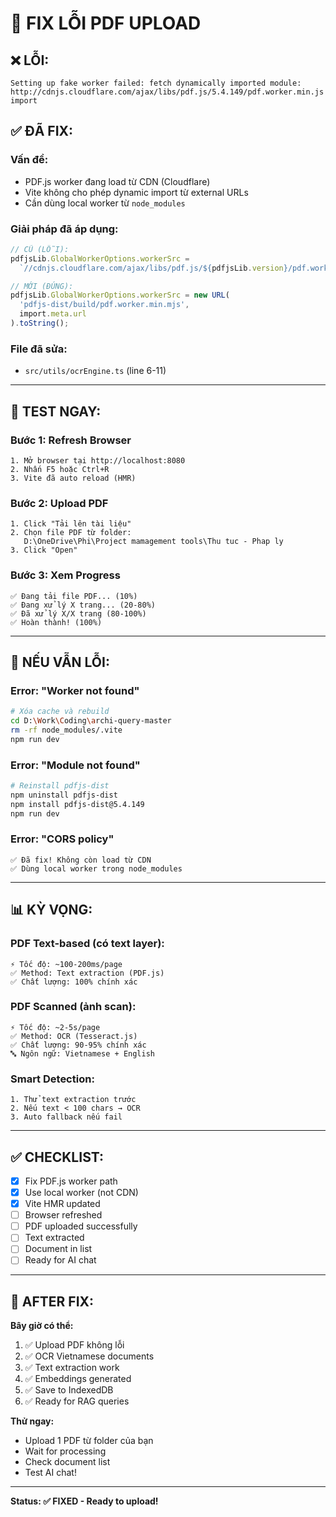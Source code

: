 # 🔧 FIX LỖI PDF UPLOAD

## ❌ **LỖI:**
```
Setting up fake worker failed: fetch dynamically imported module:
http://cdnjs.cloudflare.com/ajax/libs/pdf.js/5.4.149/pdf.worker.min.js import
```

## ✅ **ĐÃ FIX:**

### **Vấn đề:**
- PDF.js worker đang load từ CDN (Cloudflare)
- Vite không cho phép dynamic import từ external URLs
- Cần dùng local worker từ `node_modules`

### **Giải pháp đã áp dụng:**
```typescript
// CŨ (LỖI):
pdfjsLib.GlobalWorkerOptions.workerSrc = 
  `//cdnjs.cloudflare.com/ajax/libs/pdf.js/${pdfjsLib.version}/pdf.worker.min.js`;

// MỚI (ĐÚNG):
pdfjsLib.GlobalWorkerOptions.workerSrc = new URL(
  'pdfjs-dist/build/pdf.worker.min.mjs',
  import.meta.url
).toString();
```

### **File đã sửa:**
- `src/utils/ocrEngine.ts` (line 6-11)

---

## 🎯 **TEST NGAY:**

### **Bước 1: Refresh Browser**
```
1. Mở browser tại http://localhost:8080
2. Nhấn F5 hoặc Ctrl+R
3. Vite đã auto reload (HMR)
```

### **Bước 2: Upload PDF**
```
1. Click "Tải lên tài liệu"
2. Chọn file PDF từ folder:
   D:\OneDrive\Phi\Project mamagement tools\Thu tuc - Phap ly
3. Click "Open"
```

### **Bước 3: Xem Progress**
```
✅ Đang tải file PDF... (10%)
✅ Đang xử lý X trang... (20-80%)
✅ Đã xử lý X/X trang (80-100%)
✅ Hoàn thành! (100%)
```

---

## 🐛 **NẾU VẪN LỖI:**

### **Error: "Worker not found"**
```bash
# Xóa cache và rebuild
cd D:\Work\Coding\archi-query-master
rm -rf node_modules/.vite
npm run dev
```

### **Error: "Module not found"**
```bash
# Reinstall pdfjs-dist
npm uninstall pdfjs-dist
npm install pdfjs-dist@5.4.149
npm run dev
```

### **Error: "CORS policy"**
```
✅ Đã fix! Không còn load từ CDN
✅ Dùng local worker trong node_modules
```

---

## 📊 **KỲ VỌNG:**

### **PDF Text-based (có text layer):**
```
⚡ Tốc độ: ~100-200ms/page
✅ Method: Text extraction (PDF.js)
✅ Chất lượng: 100% chính xác
```

### **PDF Scanned (ảnh scan):**
```
⚡ Tốc độ: ~2-5s/page
✅ Method: OCR (Tesseract.js)
✅ Chất lượng: 90-95% chính xác
🔤 Ngôn ngữ: Vietnamese + English
```

### **Smart Detection:**
```
1. Thử text extraction trước
2. Nếu text < 100 chars → OCR
3. Auto fallback nếu fail
```

---

## ✅ **CHECKLIST:**

- [x] Fix PDF.js worker path
- [x] Use local worker (not CDN)
- [x] Vite HMR updated
- [ ] Browser refreshed
- [ ] PDF uploaded successfully
- [ ] Text extracted
- [ ] Document in list
- [ ] Ready for AI chat

---

## 🎉 **AFTER FIX:**

**Bây giờ có thể:**
1. ✅ Upload PDF không lỗi
2. ✅ OCR Vietnamese documents
3. ✅ Text extraction work
4. ✅ Embeddings generated
5. ✅ Save to IndexedDB
6. ✅ Ready for RAG queries

**Thử ngay:**
- Upload 1 PDF từ folder của bạn
- Wait for processing
- Check document list
- Test AI chat!

---

**Status: ✅ FIXED - Ready to upload!**
